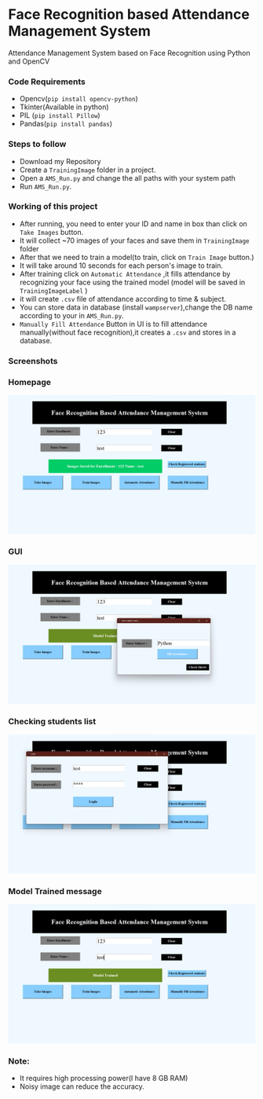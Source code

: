 # Face Recognition based Attendance Management System
Attendance Management System based on Face Recognition using Python and OpenCV  

### Code Requirements
- Opencv(`pip install opencv-python`)
- Tkinter(Available in python)
- PIL (`pip install Pillow`)
- Pandas(`pip install pandas`)

### Steps to follow
- Download my Repository 
- Create a `TrainingImage` folder in a project.
- Open a `AMS_Run.py` and change the all paths with your system path
- Run `AMS_Run.py`.

### Working of this project

- After running, you need to enter your ID and name in box than click on `Take Images` button.
- It will collect ~70 images of your faces and save them in `TrainingImage` folder
- After that we need to train a model(to train, click on `Train Image` button.)
- It will take around 10 seconds for each person's image to train.
- After training click on `Automatic Attendance` ,it fills attendance by recognizing your face using the trained model (model will be saved in `TrainingImageLabel` )
- it will create `.csv` file of attendance according to time & subject.
- You can store data in database (install `wampserver`),change the DB name according to your in `AMS_Run.py`.
- `Manually Fill Attendance` Button in UI is to fill attendance manually(without face recognition),it creates a `.csv` and stores in a database.


### Screenshots

### Homepage
<img src="https://github.com/ShashankBhake/FaceRec-Attendance/blob/main/homepage.jpg">

### GUI
<img src="https://github.com/ShashankBhake/FaceRec-Attendance/blob/main/GUI.jpg">

### Checking students list
<img src="https://github.com/ShashankBhake/FaceRec-Attendance/blob/main/StudentList.jpg">

### Model Trained message
<img src="https://github.com/ShashankBhake/FaceRec-Attendance/blob/main/trainedPopup.jpg">

### Note:
- It requires high processing power(I have 8 GB RAM)
- Noisy image can reduce the accuracy.


